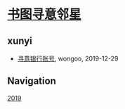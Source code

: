 # [书图寻意邻星](https://wongoo.gitee.io/sons)

## xunyi
* [寻意银行账号](/xunyi/xunyi-bank-account), wongoo, 2019-12-29

## Navigation
[2019](/xunyi/2019/)
